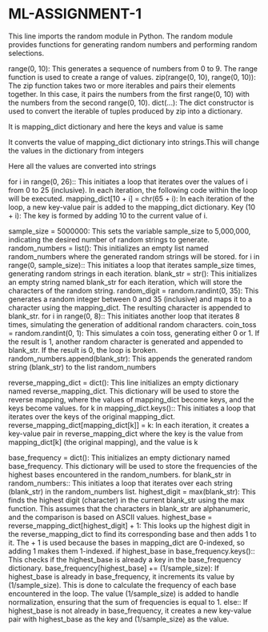 # ML-ASSIGNMENT-1

This line imports the random module in Python. The random module provides functions for generating random numbers and performing random selections.

range(0, 10): This generates a sequence of numbers from 0 to 9. The range function is used to create a range of values. zip(range(0, 10), range(0, 10)): The zip function takes two or more iterables and pairs their elements together. In this case, it pairs the numbers from the first range(0, 10) with the numbers from the second range(0, 10). dict(...): The dict constructor is used to convert the iterable of tuples produced by zip into a dictionary.

It is mapping_dict dictionary and here the keys and value is same

It converts the value of mapping_dict dictionary into strings.This will change the values in the dictionary from integers

Here all the values are converted into strings

for i in range(0, 26):: This initiates a loop that iterates over the values of i from 0 to 25 (inclusive). In each iteration, the following code within the loop will be executed. mapping_dict[10 + i] = chr(65 + i): In each iteration of the loop, a new key-value pair is added to the mapping_dict dictionary. Key (10 + i): The key is formed by adding 10 to the current value of i.

sample_size = 5000000: This sets the variable sample_size to 5,000,000, indicating the desired number of random strings to generate. random_numbers = list(): This initializes an empty list named random_numbers where the generated random strings will be stored. for i in range(0, sample_size):: This initiates a loop that iterates sample_size times, generating random strings in each iteration. blank_str = str(): This initializes an empty string named blank_str for each iteration, which will store the characters of the random string. random_digit = random.randint(0, 35): This generates a random integer between 0 and 35 (inclusive) and maps it to a character using the mapping_dict. The resulting character is appended to blank_str. for i in range(0, 8):: This initiates another loop that iterates 8 times, simulating the generation of additional random characters. coin_toss = random.randint(0, 1): This simulates a coin toss, generating either 0 or 1. If the result is 1, another random character is generated and appended to blank_str. If the result is 0, the loop is broken. random_numbers.append(blank_str): This appends the generated random string (blank_str) to the list random_numbers

reverse_mapping_dict = dict(): This line initializes an empty dictionary named reverse_mapping_dict. This dictionary will be used to store the reverse mapping, where the values of mapping_dict become keys, and the keys become values. for k in mapping_dict.keys():: This initiates a loop that iterates over the keys of the original mapping_dict. reverse_mapping_dict[mapping_dict[k]] = k: In each iteration, it creates a key-value pair in reverse_mapping_dict where the key is the value from mapping_dict[k] (the original mapping), and the value is k

base_frequency = dict(): This initializes an empty dictionary named base_frequency. This dictionary will be used to store the frequencies of the highest bases encountered in the random_numbers. for blank_str in random_numbers:: This initiates a loop that iterates over each string (blank_str) in the random_numbers list. highest_digit = max(blank_str): This finds the highest digit (character) in the current blank_str using the max function. This assumes that the characters in blank_str are alphanumeric, and the comparison is based on ASCII values. highest_base = reverse_mapping_dict[highest_digit] + 1: This looks up the highest digit in the reverse_mapping_dict to find its corresponding base and then adds 1 to it. The + 1 is used because the bases in mapping_dict are 0-indexed, so adding 1 makes them 1-indexed. if highest_base in base_frequency.keys():: This checks if the highest_base is already a key in the base_frequency dictionary. base_frequency[highest_base] += (1/sample_size): If highest_base is already in base_frequency, it increments its value by (1/sample_size). This is done to calculate the frequency of each base encountered in the loop. The value (1/sample_size) is added to handle normalization, ensuring that the sum of frequencies is equal to 1. else:: If highest_base is not already in base_frequency, it creates a new key-value pair with highest_base as the key and (1/sample_size) as the value.
